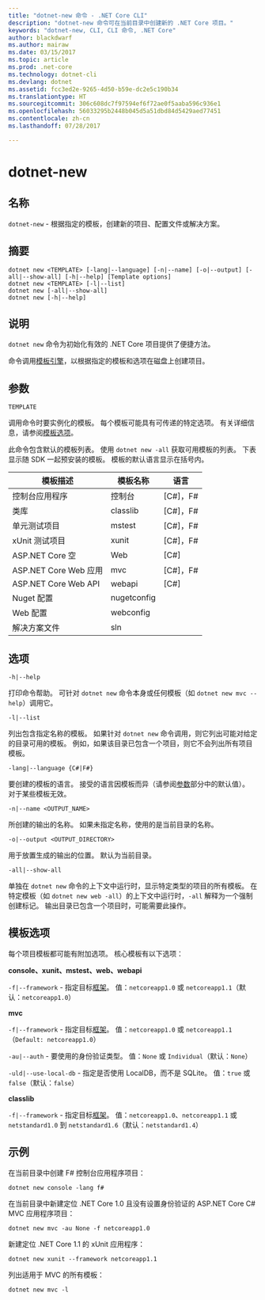 ```yaml
---
title: "dotnet-new 命令 - .NET Core CLI"
description: "dotnet-new 命令可在当前目录中创建新的 .NET Core 项目。"
keywords: "dotnet-new, CLI, CLI 命令, .NET Core"
author: blackdwarf
ms.author: mairaw
ms.date: 03/15/2017
ms.topic: article
ms.prod: .net-core
ms.technology: dotnet-cli
ms.devlang: dotnet
ms.assetid: fcc3ed2e-9265-4d50-b59e-dc2e5c190b34
ms.translationtype: HT
ms.sourcegitcommit: 306c608dc7f97594ef6f72ae0f5aaba596c936e1
ms.openlocfilehash: 56033295b2448b045d5a51dbd84d5429aed77451
ms.contentlocale: zh-cn
ms.lasthandoff: 07/28/2017

---
```


# <a name="dotnet-new"></a>dotnet-new

## <a name="name"></a>名称

`dotnet-new` - 根据指定的模板，创建新的项目、配置文件或解决方案。

## <a name="synopsis"></a>摘要

```
dotnet new <TEMPLATE> [-lang|--language] [-n|--name] [-o|--output] [-all|--show-all] [-h|--help] [Template options]
dotnet new <TEMPLATE> [-l|--list]
dotnet new [-all|--show-all]
dotnet new [-h|--help]
```

## <a name="description"></a>说明

`dotnet new` 命令为初始化有效的 .NET Core 项目提供了便捷方法。 

命令调用[模板引擎](https://github.com/dotnet/templating)，以根据指定的模板和选项在磁盘上创建项目。

## <a name="arguments"></a>参数

`TEMPLATE`

调用命令时要实例化的模板。 每个模板可能具有可传递的特定选项。 有关详细信息，请参阅[模板选项](#template-options)。

此命令包含默认的模板列表。 使用 `dotnet new -all` 获取可用模板的列表。 下表显示随 SDK 一起预安装的模板。 模板的默认语言显示在括号内。

|模板描述  | 模板名称  | 语言 |
|----------------------|----------------|-----------|
| 控制台应用程序  | 控制台        | [C#]，F#  |
| 类库        | classlib       | [C#]，F#  |
| 单元测试项目    | mstest         | [C#]，F#  |
| xUnit 测试项目   | xunit          | [C#]，F#  |
| ASP.NET Core 空   | Web            | [C#]      |
| ASP.NET Core Web 应用 | mvc            | [C#]，F#  |
| ASP.NET Core Web API | webapi         | [C#]      |
| Nuget 配置         | nugetconfig    |           |
| Web 配置           | webconfig      |           |
| 解决方案文件        | sln            |           |

## <a name="options"></a>选项

`-h|--help`

打印命令帮助。 可针对 `dotnet new` 命令本身或任何模板（如 `dotnet new mvc --help`）调用它。

`-l|--list`

列出包含指定名称的模板。 如果针对 `dotnet new` 命令调用，则它列出可能对给定的目录可用的模板。 例如，如果该目录已包含一个项目，则它不会列出所有项目模板。

`-lang|--language {C#|F#}`

要创建的模板的语言。 接受的语言因模板而异（请参阅[参数](#arguments)部分中的默认值）。 对于某些模板无效。

`-n|--name <OUTPUT_NAME>`

所创建的输出的名称。 如果未指定名称，使用的是当前目录的名称。

`-o|--output <OUTPUT_DIRECTORY>`

用于放置生成的输出的位置。 默认为当前目录。

`-all|--show-all`

单独在 `dotnet new` 命令的上下文中运行时，显示特定类型的项目的所有模板。 在特定模板（如 `dotnet new web -all`）的上下文中运行时，`-all` 解释为一个强制创建标记。 输出目录已包含一个项目时，可能需要此操作。

## <a name="template-options"></a>模板选项

每个项目模板都可能有附加选项。 核心模板有以下选项：

**console、xunit、mstest、web、webapi**

`-f|--framework` - 指定目标[框架](../../standard/frameworks.md)。 值：`netcoreapp1.0` 或 `netcoreapp1.1`（默认：`netcoreapp1.0`）

**mvc**

`-f|--framework` - 指定目标[框架](../../standard/frameworks.md)。 值：`netcoreapp1.0` 或 `netcoreapp1.1`（`Default: netcoreapp1.0`）

`-au|--auth` - 要使用的身份验证类型。 值：`None` 或 `Individual`（默认：`None`）

`-uld|--use-local-db` - 指定是否使用 LocalDB，而不是 SQLite。 值：`true` 或 `false`（默认：`false`）

**classlib**

`-f|--framework` - 指定目标[框架](../../standard/frameworks.md)。 值：`netcoreapp1.0`、`netcoreapp1.1` 或 `netstandard1.0` 到 `netstandard1.6`（默认：`netstandard1.4`）

## <a name="examples"></a>示例

在当前目录中创建 F# 控制台应用程序项目：

`dotnet new console -lang f#` 
   
在当前目录中新建定位 .NET Core 1.0 且没有设置身份验证的 ASP.NET Core C# MVC 应用程序项目：  

`dotnet new mvc -au None -f netcoreapp1.0`
 
新建定位 .NET Core 1.1 的 xUnit 应用程序：

`dotnet new xunit --framework netcoreapp1.1`

列出适用于 MVC 的所有模板：

`dotnet new mvc -l`

